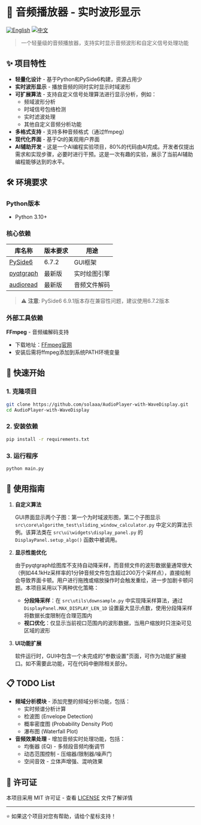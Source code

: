 # 🎵 音频播放器 - 实时波形显示

[![English](https://img.shields.io/badge/lang-English-blue.svg)](README.md)
[![中文](https://img.shields.io/badge/lang-中文-red.svg)](README_zh.md)


> 一个轻量级的音频播放器，支持实时显示音频波形和自定义信号处理功能

## ✨ 项目特性

- **轻量化设计** - 基于Python和PySide6构建，资源占用少
- **实时波形显示** - 播放音频的同时实时显示时域波形
- **可扩展算法** - 支持自定义信号处理算法进行显示分析，例如：
    - 频域波形分析
    - 时域信号包络检测
    - 实时滤波处理
    - 其他自定义音频分析功能
- **多格式支持** - 支持多种音频格式（通过ffmpeg）
- **现代化界面** - 基于Qt的美观用户界面
- **AI辅助开发** - 这是一个AI编程实验项目，80%的代码由AI完成。开发者仅提出需求和实现步骤，必要时进行干预。这是一次有趣的实验，展示了当前AI辅助编程能够达到的水平。

## 🛠️ 环境要求

### Python版本
- Python 3.10+

### 核心依赖

| 库名称 | 版本要求 | 用途 |
|--------|----------|------|
| [PySide6](https://pypi.org/project/PySide6/) | 6.7.2 | GUI框架 |
| [pyqtgraph](https://github.com/pyqtgraph/pyqtgraph) | 最新版 | 实时绘图引擎 |
| [audioread](https://github.com/beetbox/audioread) | 最新版 | 音频文件解码 |

> ⚠️ **注意**: PySide6 6.9.1版本存在兼容性问题，建议使用6.7.2版本

### 外部工具依赖

**FFmpeg** - 音频编解码支持
- 下载地址：[FFmpeg官网](https://ffmpeg.org/download.html#build-windows)
- 安装后需将ffmpeg添加到系统PATH环境变量

## 🚀 快速开始

### 1. 克隆项目
```bash
git clone https://github.com/solaaa/AudioPlayer-with-WaveDisplay.git
cd AudioPlayer-with-WaveDisplay
```

### 2. 安装依赖
```bash
pip install -r requirements.txt
```

### 3. 运行程序
```bash
python main.py
```

## 📖 使用指南

1. **自定义算法**
    
    GUI界面显示两个子图：第一个为时域波形图，第二个子图显示 `src\core\algorithm_test\sliding_window_calculator.py` 中定义的算法示例。该算法类在 `src\ui\widgets\display_panel.py` 的 `DisplayPanel.setup_algo()` 函数中被调用。

2. **显示性能优化**
    
    由于pyqtgraph绘图库不支持自动降采样，而音频文件的波形数据量通常很大（例如44.1kHz采样率的1分钟音频文件包含超过200万个采样点），直接绘制会导致界面卡顿。用户进行拖拽或缩放操作时会触发重绘，进一步加剧卡顿问题。本项目采用以下两种优化策略：
    
    - **分段降采样**：在 `src\utils\downsample.py` 中实现降采样算法，通过 `DisplayPanel.MAX_DISPLAY_LEN_1D` 设置最大显示点数，使用分段降采样将数据长度限制在合理范围内
    - **视口优化**：仅显示当前视口范围内的波形数据，当用户缩放时只渲染可见区域的波形

3. **UI功能扩展**
    
    软件运行时，GUI中包含一个未完成的"参数设置"页面，可作为功能扩展接口。如不需要此功能，可在代码中删除相关部分。

## 📋 TODO List

- **频域分析模块** - 添加完整的频域分析功能，包括：
    - 实时频谱分析计算
    - 检波图 (Envelope Detection)
    - 概率密度图 (Probability Density Plot) 
    - 瀑布图 (Waterfall Plot)
- **音频效果处理** - 增加音频实时处理功能，包括：
    - 均衡器 (EQ) - 多频段音频均衡调节
    - 动态范围控制 - 压缩器/限制器/噪声门
    - 空间音效 - 立体声增强、混响效果


## 📄 许可证

本项目采用 MIT 许可证 - 查看 [LICENSE](LICENSE) 文件了解详情

---

⭐ 如果这个项目对您有帮助，请给个星标支持！




